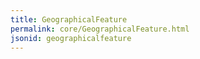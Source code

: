 ```yaml
---
title: GeographicalFeature
permalink: core/GeographicalFeature.html
jsonid: geographicalfeature
---
```

